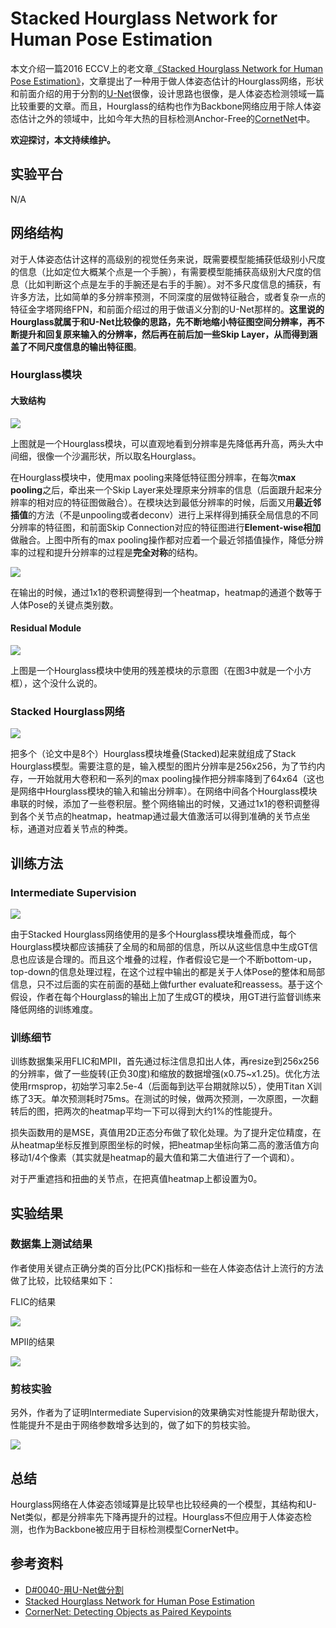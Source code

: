 #                                 Stacked Hourglass Network for Human Pose Estimation

本文介绍一篇2016 ECCV上的老文章[《Stacked Hourglass Network for Human Pose Estimation》](https://arxiv.org/abs/1603.06937)，文章提出了一种用于做人体姿态估计的Hourglass网络，形状和前面介绍的用于分割的[U-Net](https://github.com/Captain1986/CaptainBlackboard/blob/master/D%230040-%E7%94%A8U-Net%E5%81%9A%E5%88%86%E5%89%B2/D%230040.md)很像，设计思路也很像，是人体姿态检测领域一篇比较重要的文章。而且，Hourglass的结构也作为Backbone网络应用于除人体姿态估计之外的领域中，比如今年大热的目标检测Anchor-Free的[CornetNet](https://arxiv.org/abs/1808.01244)中。

**欢迎探讨，本文持续维护。**

## 实验平台

N/A

## 网络结构

对于人体姿态估计这样的高级别的视觉任务来说，既需要模型能捕获低级别小尺度的信息（比如定位大概某个点是一个手腕），有需要模型能捕获高级别大尺度的信息（比如判断这个点是左手的手腕还是右手的手腕）。对不多尺度信息的捕获，有许多方法，比如简单的多分辨率预测，不同深度的层做特征融合，或者复杂一点的特征金字塔网络FPN，和前面介绍过的用于做语义分割的U-Net那样的。**这里说的Hourglass就属于和U-Net比较像的思路，先不断地缩小特征图空间分辨率，再不断提升和回复原来输入的分辨率，然后再在前后加一些Skip Layer，从而得到涵盖了不同尺度信息的输出特征图**。

### Hourglass模块

#### 大致结构

![](images/556.png)

上图就是一个Hourglass模块，可以直观地看到分辨率是先降低再升高，两头大中间细，很像一个沙漏形状，所以取名Hourglass。

在Hourglass模块中，使用max pooling来降低特征图分辨率，在每次**max pooling**之后，牵出来一个Skip Layer来处理原来分辨率的信息（后面跟升起来分辨率的相对应的特征图做融合）。在模块达到最低分辨率的时候，后面又用**最近邻插值**的方法（不是unpooling或者deconv）进行上采样得到捕获全局信息的不同分辨率的特征图，和前面Skip Connection对应的特征图进行**Element-wise相加**做融合。上图中所有的max pooling操作都对应着一个最近邻插值操作，降低分辨率的过程和提升分辨率的过程是**完全对称**的结构。

![](images/557.png)

在输出的时候，通过1x1的卷积调整得到一个heatmap，heatmap的通道个数等于人体Pose的关键点类别数。

#### Residual Module

![](images/558.png)

上图是一个Hourglass模块中使用的残差模块的示意图（在图3中就是一个小方框），这个没什么说的。

### Stacked Hourglass网络

![](images/560.png)

把多个（论文中是8个）Hourglass模块堆叠(Stacked)起来就组成了Stack Hourglass模型。需要注意的是，输入模型的图片分辨率是256x256，为了节约内存，一开始就用大卷积和一系列的max pooling操作把分辨率降到了64x64（这也是网络中Hourglass模块的输入和输出分辨率）。在网络中间各个Hourglass模块串联的时候，添加了一些卷积层。整个网络输出的时候，又通过1x1的卷积调整得到各个关节点的heatmap，heatmap通过最大值激活可以得到准确的关节点坐标，通道对应着关节点的种类。

## 训练方法

### Intermediate Supervision

![](images/561.png)

由于Stacked Hourglass网络使用的是多个Hourglass模块堆叠而成，每个Hourglass模块都应该捕获了全局的和局部的信息，所以从这些信息中生成GT信息也应该是合理的。而且这个堆叠的过程，作者假设它是一个不断bottom-up，top-down的信息处理过程，在这个过程中输出的都是关于人体Pose的整体和局部信息，只不过后面的实在前面的基础上做further evaluate和reassess。基于这个假设，作者在每个Hourglass的输出上加了生成GT的模块，用GT进行监督训练来降低网络的训练难度。

### 训练细节

训练数据集采用FLIC和MPII，首先通过标注信息扣出人体，再resize到256x256的分辨率，做了一些旋转(正负30度)和缩放的数据增强(x0.75~x1.25)。优化方法使用rmsprop，初始学习率2.5e-4（后面每到达平台期就除以5），使用Titan X训练了3天。单次预测耗时75ms。在测试的时候，做两次预测，一次原图，一次翻转后的图，把两次的heatmap平均一下可以得到大约1%的性能提升。

损失函数用的是MSE，真值用2D正态分布做了软化处理。为了提升定位精度，在从heatmap坐标反推到原图坐标的时候，把heatmap坐标向第二高的激活值方向移动1/4个像素（其实就是heatmap的最大值和第二大值进行了一个调和）。

对于严重遮挡和扭曲的关节点，在把真值heatmap上都设置为0。

## 实验结果

### 数据集上测试结果

作者使用关键点正确分类的百分比(PCK)指标和一些在人体姿态估计上流行的方法做了比较，比较结果如下：

FLIC的结果

![](images/562.png)

MPII的结果

![](images/563.png)

### 剪枝实验

另外，作者为了证明Intermediate Supervision的效果确实对性能提升帮助很大，性能提升不是由于网络参数增多达到的，做了如下的剪枝实验。

![](images/564.png)

## 总结

Hourglass网络在人体姿态领域算是比较早也比较经典的一个模型，其结构和U-Net类似，都是分辨率先下降再提升的过程。Hourglass不但应用于人体姿态检测，也作为Backbone被应用于目标检测模型CornerNet中。

## 参考资料

+ [D#0040-用U-Net做分割](https://github.com/Captain1986/CaptainBlackboard/blob/master/D%230040-%E7%94%A8U-Net%E5%81%9A%E5%88%86%E5%89%B2/D%230040.md)
+ [Stacked Hourglass Network for Human Pose Estimation](https://arxiv.org/abs/1603.06937)
+ [CornerNet: Detecting Objects as Paired Keypoints](https://arxiv.org/abs/1808.01244)

